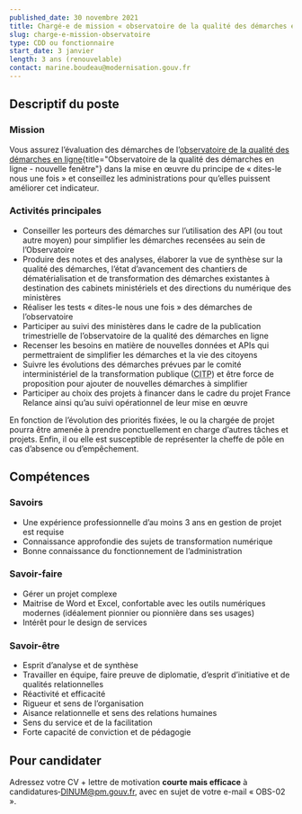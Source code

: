```yaml
---
published_date: 30 novembre 2021
title: Chargé-e de mission « observatoire de la qualité des démarches en ligne »
slug: charge-e-mission-observatoire
type: CDD ou fonctionnaire
start_date: 3 janvier
length: 3 ans (renouvelable)
contact: marine.boudeau@modernisation.gouv.fr
---
```


## Descriptif du poste

### Mission
Vous assurez l’évaluation des démarches de l’[observatoire de la qualité des démarches en ligne](https://observatoire.numerique.gouv.fr/){title="Observatoire de la qualité des démarches en ligne - nouvelle fenêtre"} dans la mise en œuvre du principe de « dites-le nous une fois » et conseillez les administrations pour qu’elles puissent améliorer cet indicateur.

### Activités principales
-	Conseiller les porteurs des démarches sur l’utilisation des API (ou tout autre moyen) pour simplifier les démarches recensées au sein de l’Observatoire
-	Produire des notes et des analyses, élaborer la vue de synthèse sur la qualité des démarches, l’état d’avancement des chantiers de dématérialisation et de transformation des démarches existantes à destination des cabinets ministériels et des directions du numérique des ministères
-	Réaliser les tests « dites-le nous une fois » des démarches de l’observatoire
-	Participer au suivi des ministères dans le cadre de la publication trimestrielle de l’observatoire de la qualité des démarches en ligne
-	Recenser les besoins en matière de nouvelles données et APIs qui permettraient de simplifier les démarches et la vie des citoyens
-	Suivre les évolutions des démarches prévues par le comité interministériel de la transformation publique (<abbr title="Comité interministériel de la transformation publique">CITP</abbr>) et être force de proposition pour ajouter de nouvelles démarches à simplifier
-	Participer au choix des projets à financer dans le cadre du projet France Relance ainsi qu’au suivi opérationnel de leur mise en œuvre

En fonction de l’évolution des priorités fixées, le ou la chargée de projet pourra être amenée à prendre ponctuellement en charge d’autres tâches et projets. Enfin, il ou elle est susceptible de représenter la cheffe de pôle en cas d’absence ou d’empêchement.

## Compétences

### Savoirs
-	Une expérience professionnelle d’au moins 3 ans en gestion de projet est requise
-	Connaissance approfondie des sujets de transformation numérique
-	Bonne connaissance du fonctionnement de l’administration


### Savoir‐faire
-	Gérer un projet complexe
-	Maitrise de Word et Excel, confortable avec les outils numériques modernes (idéalement pionnier ou pionnière dans ses usages)
-	Intérêt pour le design de services


### Savoir-être
-	Esprit d’analyse et de synthèse
-	Travailler en équipe, faire preuve de diplomatie, d’esprit d’initiative et de qualités relationnelles
-	Réactivité et efficacité
-	Rigueur et sens de l’organisation
-	Aisance relationnelle et sens des relations humaines
-	Sens du service et de la facilitation
-	Forte capacité de conviction et de pédagogie


## Pour candidater
Adressez votre CV + lettre de motivation **courte mais efficace** à candidatures‐DINUM@pm.gouv.fr, avec en sujet de votre e-mail « OBS-02 ».
